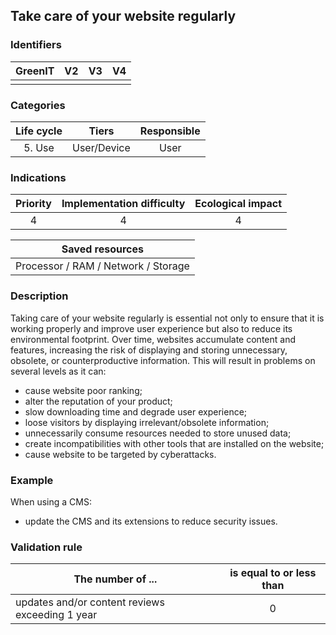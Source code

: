 ## Take care of your website regularly

### Identifiers

| GreenIT | V2  | V3  | V4  |
| :-----: | :-: | :-: | :-: |
|         |     |     |     |

### Categories

| Life cycle |    Tiers    | Responsible |
| :--------: | :---------: | :---------: |
|   5. Use   | User/Device |    User     |

### Indications

| Priority | Implementation difficulty | Ecological impact |
| :------: | :-----------------------: | :---------------: |
|    4     |             4             |         4         |

|           Saved resources           |
| :---------------------------------: |
| Processor / RAM / Network / Storage |

### Description

Taking care of your website regularly is essential not only to ensure that it is working properly and improve user experience but also to reduce its environmental footprint. Over time, websites accumulate content and features, increasing the risk of displaying and storing unnecessary, obsolete, or counterproductive information. This will result in problems on several levels as it can:

- cause website poor ranking;
- alter the reputation of your product;
- slow downloading time and degrade user experience;
- loose visitors by displaying irrelevant/obsolete information;
- unnecessarily consume resources needed to store unused data;
- create incompatibilities with other tools that are installed on the website;
- cause website to be targeted by cyberattacks.

### Example

When using a CMS:

- update the CMS and its extensions to reduce security issues.

### Validation rule

| The number of ...                               | is equal to or less than |
| ----------------------------------------------- | :----------------------: |
| updates and/or content reviews exceeding 1 year |            0             |

